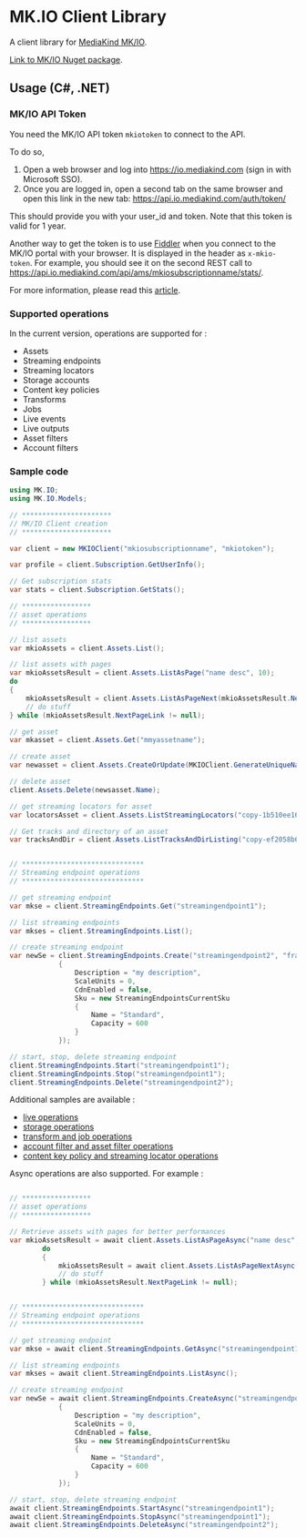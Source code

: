 # MK.IO Client Library

A client library for [MediaKind MK/IO](https://io.mediakind.com/).

[Link to MK/IO Nuget package](https://www.nuget.org/packages/MK.IO).

## Usage (C#, .NET)

### MK/IO API Token

You need the MK/IO API token `mkiotoken` to connect to the API.

To do so,

1. Open a web browser and log into https://io.mediakind.com (sign in with Microsoft SSO).
1. Once you are logged in, open a second tab on the same browser and open this link in the new tab: https://api.io.mediakind.com/auth/token/

This should provide you with your user_id and token. Note that this token is valid for 1 year.

Another way to get the token is to use [Fiddler](https://www.telerik.com/fiddler) when you connect to the MK/IO portal with your browser.
It is displayed in the header as `x-mkio-token`. For example, you should see it on the second REST call to https://api.io.mediakind.com/api/ams/mkiosubscriptionname/stats/.

For more information, please read this [article](https://support.mediakind.com/portal/en/kb/articles/how-to-use-mkio-apis-step-by-step).

### Supported operations

In the current version, operations are supported for :

- Assets
- Streaming endpoints
- Streaming locators
- Storage accounts
- Content key policies
- Transforms
- Jobs
- Live events
- Live outputs
- Asset filters
- Account filters

### Sample code

```csharp
using MK.IO;
using MK.IO.Models;

// **********************
// MK/IO Client creation
// **********************

var client = new MKIOClient("mkiosubscriptionname", "mkiotoken");

var profile = client.Subscription.GetUserInfo();

// Get subscription stats
var stats = client.Subscription.GetStats();

// *****************
// asset operations
// *****************

// list assets
var mkioAssets = client.Assets.List();

// list assets with pages
var mkioAssetsResult = client.Assets.ListAsPage("name desc", 10);
do
{
    mkioAssetsResult = client.Assets.ListAsPageNext(mkioAssetsResult.NextPageLink);
    // do stuff
} while (mkioAssetsResult.NextPageLink != null);

// get asset
var mkasset = client.Assets.Get("mmyassetname");

// create asset
var newasset = client.Assets.CreateOrUpdate(MKIOClient.GenerateUniqueName("asset"), "asset-67c25a02-a672-40cd-a4da-dcc48b89acae", "description of asset", "storagename");

// delete asset
client.Assets.Delete(newsasset.Name);

// get streaming locators for asset
var locatorsAsset = client.Assets.ListStreamingLocators("copy-1b510ee166");

// Get tracks and directory of an asset
var tracksAndDir = client.Assets.ListTracksAndDirListing("copy-ef2058b692");


// ******************************
// Streaming endpoint operations
// ******************************

// get streaming endpoint
var mkse = client.StreamingEndpoints.Get("streamingendpoint1");

// list streaming endpoints
var mkses = client.StreamingEndpoints.List();

// create streaming endpoint
var newSe = client.StreamingEndpoints.Create("streamingendpoint2", "francecentral", new StreamingEndpointProperties
            {
                Description = "my description",
                ScaleUnits = 0,
                CdnEnabled = false,
                Sku = new StreamingEndpointsCurrentSku
                {
                    Name = "Standard",
                    Capacity = 600
                }
            });

// start, stop, delete streaming endpoint
client.StreamingEndpoints.Start("streamingendpoint1");
client.StreamingEndpoints.Stop("streamingendpoint1");
client.StreamingEndpoints.Delete("streamingendpoint2");
```

Additional samples are available :

- [live operations](https://github.com/xpouyat/MK.IO/blob/master/SampleLiveOperations.md) 
- [storage operations](https://github.com/xpouyat/MK.IO/blob/master/SampleStorageOperations.md)
- [transform and job operations](https://github.com/xpouyat/MK.IO/blob/master/SampleTransformAndJobOperations.md)
- [account filter and asset filter operations](https://github.com/xpouyat/MK.IO/blob/master/SampleFilterOperations.md)
- [content key policy and streaming locator operations](https://github.com/xpouyat/MK.IO/blob/master/SampleContentKeyPolicyOperations.md)


Async operations are also supported. For example :

```csharp

// *****************
// asset operations
// *****************

// Retrieve assets with pages for better performances
var mkioAssetsResult = await client.Assets.ListAsPageAsync("name desc", 10);
        do
        {
            mkioAssetsResult = await client.Assets.ListAsPageNextAsync(mkioAssetsResult.NextPageLink);
            // do stuff
        } while (mkioAssetsResult.NextPageLink != null);


// ******************************
// Streaming endpoint operations
// ******************************

// get streaming endpoint
var mkse = await client.StreamingEndpoints.GetAsync("streamingendpoint1");

// list streaming endpoints
var mkses = await client.StreamingEndpoints.ListAsync();

// create streaming endpoint
var newSe = await client.StreamingEndpoints.CreateAsync("streamingendpoint2", "francecentral", new StreamingEndpointProperties
            {
                Description = "my description",
                ScaleUnits = 0,
                CdnEnabled = false,
                Sku = new StreamingEndpointsCurrentSku
                {
                    Name = "Standard",
                    Capacity = 600
                }
            });

// start, stop, delete streaming endpoint
await client.StreamingEndpoints.StartAsync("streamingendpoint1");
await client.StreamingEndpoints.StopAsync("streamingendpoint1");
await client.StreamingEndpoints.DeleteAsync("streamingendpoint2");

```
